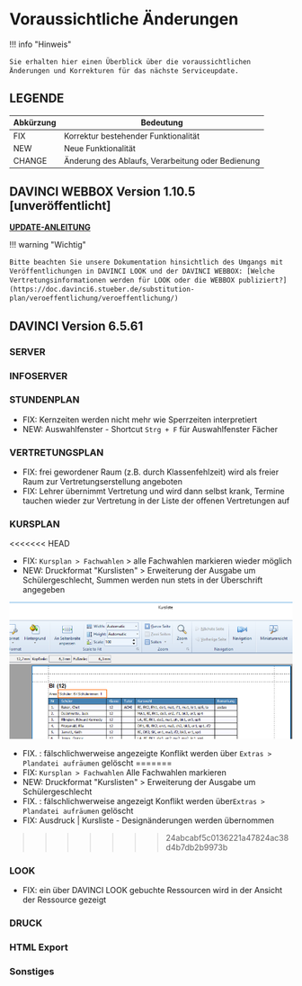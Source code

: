 # Voraussichtliche Änderungen

!!! info "Hinweis"

    Sie erhalten hier einen Überblick über die voraussichtlichen Änderungen und Korrekturen für das nächste Serviceupdate.

## LEGENDE

| Abkürzung | Bedeutung |
| --- | --- |
| FIX | Korrektur bestehender Funktionalität |
| NEW | Neue Funktionalität |
| CHANGE | Änderung des Ablaufs, Verarbeitung oder Bedienung |

## DAVINCI WEBBOX Version 1.10.5 \[unveröffentlicht\]

[**UPDATE-ANLEITUNG**](https://doc.davinci6.stueber.de/09.infoserver/update-internet-publication/infoserver-und-webbox-aktualisieren/)

!!! warning "Wichtig"

    Bitte beachten Sie unsere Dokumentation hinsichtlich des Umgangs mit Veröffentlichungen in DAVINCI LOOK und der DAVINCI WEBBOX: [Welche Vertretungsinformationen werden für LOOK oder die WEBBOX publiziert?](https://doc.davinci6.stueber.de/substitution-plan/veroeffentlichung/veroeffentlichung/)

## DAVINCI Version 6.5.61

### SERVER

### INFOSERVER

### STUNDENPLAN

* FIX: Kernzeiten werden nicht mehr wie Sperrzeiten interpretiert
* NEW: Auswahlfenster - Shortcut `Strg + F` für Auswahlfenster Fächer  
  
### VERTRETUNGSPLAN

* FIX: frei gewordener Raum (z.B. durch Klassenfehlzeit) wird als freier Raum zur Vertretungserstellung angeboten
* FIX: Lehrer übernimmt Vertretung und wird dann selbst krank, Termine tauchen wieder zur Vertretung in der Liste der offenen Vertretungen auf
  
### KURSPLAN

<<<<<<< HEAD
* FIX: `Kursplan > Fachwahlen` > alle Fachwahlen markieren wieder möglich
* NEW: Druckformat "Kurslisten" > Erweiterung der Ausgabe um Schülergeschlecht, Summen werden nun stets in der Überschrift angegeben
  
![Druckformat "Kurslisten"](../assets/images/liesmich/6.5.61.01.png)

* FIX. : fälschlichwerweise angezeigte Konflikt werden über `Extras > Plandatei aufräumen` gelöscht
=======
* FIX: `Kursplan > Fachwahlen` Alle Fachwahlen markieren
* NEW: Druckformat "Kurslisten" > Erweiterung der Ausgabe um Schülergeschlecht
* FIX. : fälschlichwerweise angezeigt Konflikt werden über`Extras > Plandatei aufräumen` gelöscht
* FIX: Ausdruck | Kursliste - Designänderungen werden  übernommen
>>>>>>> 24abcabf5c0136221a47824ac38d4b7db2b9973b

### LOOK

* FIX: ein über DAVINCI LOOK gebuchte Ressourcen wird in der Ansicht der Ressource gezeigt
  
### DRUCK

### HTML Export

### Sonstiges
